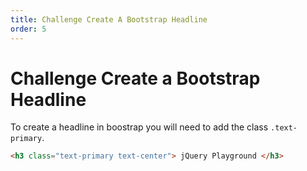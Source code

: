 ```yaml
---
title: Challenge Create A Bootstrap Headline
order: 5
---
```

# Challenge Create a Bootstrap Headline

To create a headline in boostrap you will need to add the class `.text-primary`.

```html
<h3 class="text-primary text-center"> jQuery Playground </h3>
```
